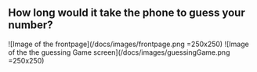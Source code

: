 ## How long would it take the phone to guess your number?

![Image of the frontpage](/docs/images/frontpage.png =250x250)
![Image of the the guessing Game screen](/docs/images/guessingGame.png =250x250)
